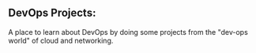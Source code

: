 ## DevOps Projects:
A place to learn about DevOps by doing some projects from the "dev-ops world" of cloud and networking.
